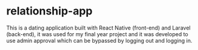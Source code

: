 # relationship-app
This is a dating application built with React Native (front-end) and Laravel (back-end), it was used for my final year project and it was developed to use admin approval which can be bypassed by logging out and logging in.

